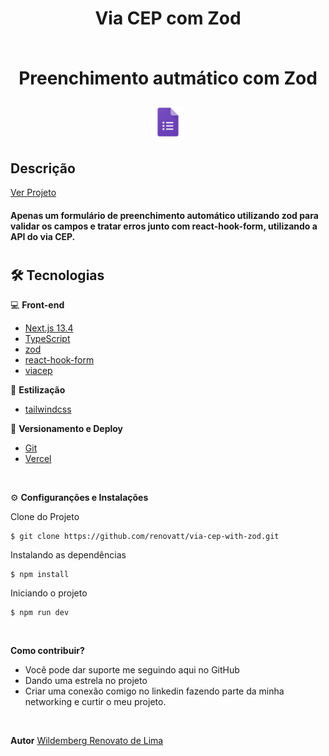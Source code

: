 #

<div align='center'>
<h1>Via CEP com Zod<br> <br>
<p>Preenchimento autmático com Zod</p>
<img src="./public/logo.png" width="50px"></h1>
</div>

## Descrição

[Ver Projeto](https://via-cep-with-zod.vercel.app/)

#### Apenas um formulário de preenchimento automático utilizando zod para validar os campos e tratar erros junto com react-hook-form, utilizando a API do via CEP.

#


<!-- ![screens](./public/screen.png)

#

## _Layout Mobile_

![Mobile 1](./public/mobile-1.png)
![Mobile 2](./public/mobile-2.png)
![Mobile 3](./public/mobile-3.png)

#

## _Layout Web_


![Web 1](./public/web-1.png)
#
![Web 2](./public/web-2.png)
#
![Web 3](./public/web-3.png)
# -->

## 🛠️ Tecnologias

💻 **Front-end**
- [Next.js 13.4](https://nextjs.org)
- [TypeScript](https://www.typescriptlang.org)
- [zod](https://zod.dev/)
- [react-hook-form](https://react-hook-form.com/)
- [viacep](https://viacep.com.br/)

🎨 **Estilização**
- [tailwindcss](https://tailwindcss.com/docs/installation)

🔋 **Versionamento e Deploy**
- [Git](https://git-scm.com)
- [Vercel](https://vercel.com/)

<br>

⚙️ **Configuranções e Instalações**

Clone do Projeto

    $ git clone https://github.com/renovatt/via-cep-with-zod.git

Instalando as dependências

    $ npm install

Iniciando o projeto

    $ npm run dev

<br>

**Como contribuir?**

- Você pode dar suporte me seguindo aqui no GitHub
- Dando uma estrela no projeto
- Criar uma conexão comigo no linkedin fazendo parte da minha networking e curtir o meu projeto.

<br>

**Autor**
[Wildemberg Renovato de Lima](https://www.linkedin.com/in/renovatt/)